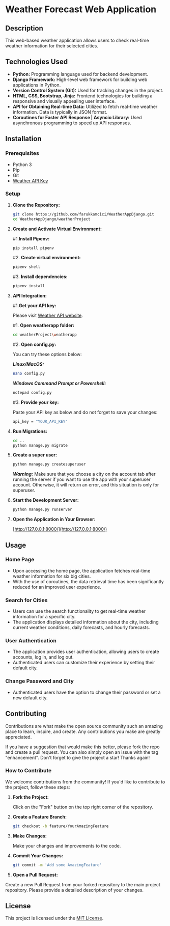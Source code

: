 # Weather Forecast Web Application

## Description

This web-based weather application allows users to check real-time weather information for their selected cities.

## Technologies Used

- **Python:** Programming language used for backend development.
- **Django Framework:** High-level web framework for building web applications in Python.
- **Version Control System (Git):** Used for tracking changes in the project.
- **HTML, CSS, Bootstrap, Jinja:** Frontend technologies for building a responsive and visually appealing user interface.
- **API for Obtaining Real-time Data:** Utilized to fetch real-time weather information. Data is typically in JSON format.
- **Coroutines for Faster API Response | Asyncio Library:** Used asynchronous programming to speed up API responses.


## Installation

### Prerequisites

- Python 3
- Pip
- Git
- [Weather API Key](https://www.weatherapi.com/)
### Setup

1. **Clone the Repository:**

    ```bash
    git clone https://github.com/farukkamcici/WeatherAppDjango.git
    cd WeatherAppDjango/weatherProject
    ```

2. **Create and Activate Virtual Environment:**

    #1.**Install Pipenv:**
   ```bash
   pip install pipenv
   ```

    #2. **Create virtual environment:**
   ```bash
   pipenv shell
   ```
    
    #3. **Install dependencies:**
   ```bash
   pipenv install 
   ```

3. **API Integration:**

    #1.**Get your API key:**
    
    Please visit [Weather API website](https://www.weatherapi.com).

    #1. **Open weatherapp folder:**
    ```bash
    cd weatherProject\weatherapp
    ```

    #2. **Open config.py:**
    
    You can try these options below:
    
    
    ***Linux/MacOS:*** 
    ```bash
    nano config.py
    ```

    ***Windows Command Prompt or Powershell:*** 
    ```bash
    notepad config.py

    ```
    #3. **Provide your key:**
    
    Paste your API key as below and do not forget to save your changes:

    ```bash
    api_key = "YOUR_API_KEY"
    ```

4. **Run Migrations:**

    ```bash
    cd ..
    python manage.py migrate
    ```

5. **Create a super user:**

    ```bash
    python manage.py createsuperuser
    ```
    ***Warning:*** Make sure that you choose a city on the account tab after running the server if you want to use the app with your superuser account. Otherwise, it will return an error, and this situation is only for superuser.

5. **Start the Development Server:**

    ```bash
    python manage.py runserver
    ```

6. **Open the Application in Your Browser:**

    [http://127.0.0.1:8000/](http://127.0.0.1:8000/)

## Usage

### Home Page

- Upon accessing the home page, the application fetches real-time weather information for six big cities.
- With the use of coroutines, the data retrieval time has been significantly reduced for an improved user experience.

### Search for Cities

- Users can use the search functionality to get real-time weather information for a specific city.
- The application displays detailed information about the city, including current weather conditions, daily forecasts, and hourly forecasts.

### User Authentication

- The application provides user authentication, allowing users to create accounts, log in, and log out.
- Authenticated users can customize their experience by setting their default city.

### Change Password and City

- Authenticated users have the option to change their password or set a new default city.


## Contributing
Contributions are what make the open source community such an amazing place to learn, inspire, and create. Any contributions you make are greatly appreciated.

If you have a suggestion that would make this better, please fork the repo and create a pull request. You can also simply open an issue with the tag "enhancement". Don't forget to give the project a star! Thanks again!

### How to Contribute

We welcome contributions from the community! If you'd like to contribute to the project, follow these steps:

1. **Fork the Project:**

    Click on the "Fork" button on the top right corner of the repository.

2. **Create a Feature Branch:**
   ```bash
   git checkout -b feature/YourAmazingFeature
   ```

3. **Make Changes:**

    Make your changes and improvements to the code.

4. **Commit Your Changes:**
    ```bash
    git commit -m 'Add some AmazingFeature'
    ```

4. **Open a Pull Request:**

Create a new Pull Request from your forked repository to the main project repository. Please provide a detailed description of  your changes.
## License
This project is licensed under the [MIT License](https://opensource.org/licenses/MIT).


